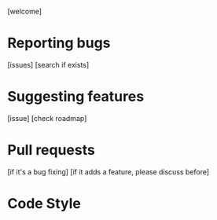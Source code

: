 [welcome]

# Reporting bugs
[issues]
[search if exists]

# Suggesting features
[issue]
[check roadmap]

# Pull requests
[if it's a bug fixing]
[if it adds a feature, please discuss before]

# Code Style


